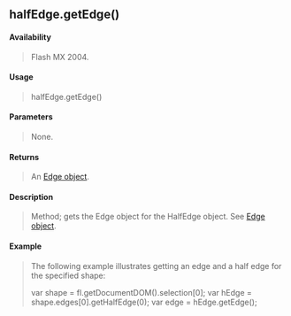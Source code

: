 ## halfEdge.getEdge()

#### Availability

> Flash MX 2004.

#### Usage

> halfEdge.getEdge()

#### Parameters

> None.

#### Returns

> An [Edge object](#_bookmark362).

#### Description

> Method; gets the Edge object for the HalfEdge object. See [Edge object](#_bookmark362).

#### Example

> The following example illustrates getting an edge and a half edge for the specified shape:
>
> var shape = fl.getDocumentDOM().selection\[0\]; var hEdge = shape.edges\[0\].getHalfEdge(0); var edge = hEdge.getEdge();
